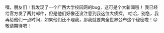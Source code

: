 嘿，朋友们！我发现了一个广西大学校园网的bug，这可是个大新闻哦！
我已经给官方发了两封邮件，但是他们好像还没注意到我这位大侦探。
哈哈，别急，我再给他们一点时间，如果他们还不理我，那我就要向全世界公布这个秘密啦！😉敬请期待吧！

